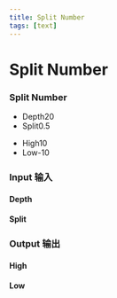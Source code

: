 ```yaml
---
title: Split Number
tags: [text]
---
```


# Split Number


<div className="patch-container">
    <div className="patch processor">
        <h3>Split Number</h3>
        <ul className="inputs">
            <li>Depth<span>20</span></li>
            <li>Split<span>0.5</span></li>
        </ul>
        <ul className="outputs">
            <li>High<span>10</span></li>
            <li>Low<span>-10</span></li>
        </ul>
    </div>
</div>


<div className="port-descriptions">
<div className="inputs">

### Input 输入

#### Depth

#### Split


</div>
<div className="outputs">

### Output 输出

#### High 

#### Low 

</div>
</div>